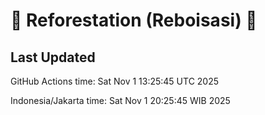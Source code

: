 
# 🌳 Reforestation (Reboisasi) 🌲

## Last Updated

GitHub Actions time: Sat Nov  1 13:25:45 UTC 2025

Indonesia/Jakarta time: Sat Nov  1 20:25:45 WIB 2025

